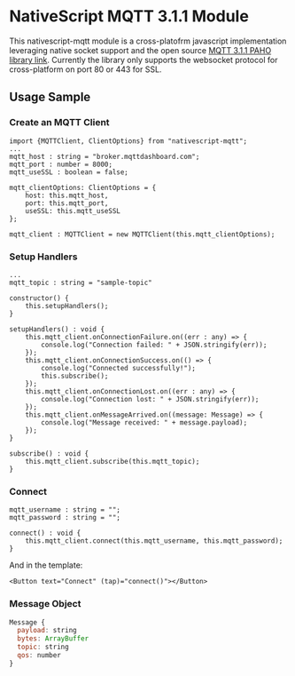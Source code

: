 # NativeScript MQTT 3.1.1 Module

This nativescript-mqtt module is a cross-platofrm javascript implementation leveraging native socket support and the open source [MQTT 3.1.1 PAHO library link](http://www.eclipse.org/paho). Currently the library only supports the websocket protocol for cross-platform on port 80 or 443 for SSL.

## Usage Sample
### Create an MQTT Client
```
import {MQTTClient, ClientOptions} from "nativescript-mqtt";
...
mqtt_host : string = "broker.mqttdashboard.com";
mqtt_port : number = 8000;
mqtt_useSSL : boolean = false;

mqtt_clientOptions: ClientOptions = {
    host: this.mqtt_host,
    port: this.mqtt_port,
    useSSL: this.mqtt_useSSL
};

mqtt_client : MQTTClient = new MQTTClient(this.mqtt_clientOptions);
```
### Setup Handlers
```
...
mqtt_topic : string = "sample-topic"

constructor() {
    this.setupHandlers();
}

setupHandlers() : void {
    this.mqtt_client.onConnectionFailure.on((err : any) => {
        console.log("Connection failed: " + JSON.stringify(err));
    });
    this.mqtt_client.onConnectionSuccess.on(() => {
        console.log("Connected successfully!");
        this.subscribe();
    });
    this.mqtt_client.onConnectionLost.on((err : any) => {
        console.log("Connection lost: " + JSON.stringify(err));
    });
    this.mqtt_client.onMessageArrived.on((message: Message) => {
        console.log("Message received: " + message.payload);
    });
}

subscribe() : void {
    this.mqtt_client.subscribe(this.mqtt_topic);
}
```

### Connect
```
mqtt_username : string = "";
mqtt_password : string = "";

connect() : void {
    this.mqtt_client.connect(this.mqtt_username, this.mqtt_password);
}
```
And in the template:
```
<Button text="Connect" (tap)="connect()"></Button>
```
### Message Object
```javascript
Message {
  payload: string
  bytes: ArrayBuffer
  topic: string
  qos: number
}
```

